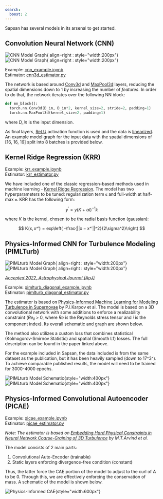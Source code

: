 ```yaml
---
search:
  boost: 2 
---
```

Sapsan has several models in its arsenal to get started.

## Convolution Neural Network (CNN)

![CNN Model Graph](../assets/cnn_model_graph.png#only-light){ align=right : style="width:200px"}
![CNN Model Graph](../assets/cnn_model_graph_dark.png#only-dark){ align=right : style="width:200px"}

Example: [cnn_example.ipynb](https://github.com/pikarpov-LANL/Sapsan/blob/master/sapsan/examples/cnn_example.ipynb) <br>
Estimator: [cnn3d_estimator.py](https://github.com/pikarpov-LANL/Sapsan/blob/master/sapsan/lib/estimator/cnn/cnn3d_estimator.py)

The network is based around [Conv3d](https://pytorch.org/docs/stable/generated/torch.nn.Conv3d.html) and [MaxPool3d](https://pytorch.org/docs/stable/generated/torch.nn.MaxPool3d.html#maxpool3d) layers, reducing the spatial dimensions down to 1 by increasing the number of _features_. In order to do that, the network iterates over the following NN block:

```python
def nn_block():
  torch.nn.Conv3d(D_in, D_in*2, kernel_size=2, stride=2, padding=1)
  torch.nn.MaxPool3d(kernel_size=2, padding=1)
```
where _D_in_ is the input dimension.

As final layers, [ReLU](https://pytorch.org/docs/stable/generated/torch.nn.ReLU.html) activation function is used and the data is [linearized](https://pytorch.org/docs/stable/generated/torch.nn.Linear.html). An example model graph for the input data with the spatial dimensions of [16, 16, 16] split into 8 batches is provided below.

## Kernel Ridge Regression (KRR)

Example: [krr_example.ipynb](https://github.com/pikarpov-LANL/Sapsan/blob/master/sapsan/examples/krr_example.ipynb) <br>
Estimator: [krr_estimator.py](https://github.com/pikarpov-LANL/Sapsan/blob/master/sapsan/lib/estimator/krr/krr_estimator.py)

We have included one of the classic regression-based methods used in machine learning - [Kernel Ridge Regression](https://scikit-learn.org/stable/modules/generated/sklearn.kernel_ridge.KernelRidge.html). The model has two hyperparameters to be tuned: regularization term `α` and full-width at half-max `σ`. KRR has the following form:

$$
y^′ = y(K + \alpha I)^{− 1}k
$$

where *K* is the kernel, chosen to be the radial basis function (gaussian):

$$
K(x, x^′) = exp\left( -\frac{||x − x^′||^2}{2\sigma^2}\right)
$$

## Physics-Informed CNN for Turbulence Modeling (PIMLTurb)

![PIMLturb Model Graph](../assets/pimlturb_model_graph.png#only-light){ align=right : style="width:200px"}
![PIMLturb Model Graph](../assets/pimlturb_model_graph_dark.png#only-dark){ align=right : style="width:200px"}

*[Accepted 2022, Astrophysical Journal (ApJ)](https://arxiv.org/abs/2205.08663)*

Example: [pimlturb_diagonal_example.ipynb](https://github.com/pikarpov-LANL/Sapsan/blob/master/sapsan/examples/pimlturb_diagonal_example.ipynb) <br>
Estimator: [pimlturb_diagonal_estimator.py](https://github.com/pikarpov-LANL/Sapsan/blob/master/sapsan/lib/estimator/pimlturb/pimlturb_diagonal_estimator.py)

The estimator is based on [Physics-Informed Machine Learning for Modeling Turbulence in Supernovae](https://arxiv.org/abs/2205.08663) by P.I.Karpov et al. The model is based on a 3D convolutional network with some additions to enforce a realizability constraint (*Re*<sub>*ii*</sub> > 0, where *Re* is the Reynolds stress tensor and *i* is the component index). Its overall schematic and graph are shown below.

The method also utilizes a custom loss that combines statistical (Kolmogorov-Smirnov Statistic) and spatial (Smooth L1) losses. The full description can be found in the paper linked above.

For the example included in Sapsan, the data included is from the same dataset as the publication, but it has been heavily sampled (down to 17^3^). To achieve comparable published results, the model will need to be trained for 3000-4000 epochs. 

![PIMLturb Model Schematic](../assets/pimlturb_model_schematic.png#only-light){style="width:400px"}
![PIMLturb Model Schematic](../assets/pimlturb_model_schematic_dark.png#only-dark){style="width:400px"}

## Physics-Informed Convolutional Autoencoder (PICAE)

Example: [picae_example.ipynb](https://github.com/pikarpov-LANL/Sapsan/blob/master/sapsan/examples/picae_example.ipynb) <br>
Estimator: [picae_estimator.py](https://github.com/pikarpov-LANL/Sapsan/blob/master/sapsan/lib/estimator/picae/picae_estimator.py)

*Note: The estimator is based on [Embedding Hard Physical Constraints in Neural Network Coarse-Graining of 3D Turbulence](https://ui.adsabs.harvard.edu/abs/2020arXiv200200021M) by M.T.Arvind et al.*

The model consists of 2 main parts:
1. Convolutional Auto-Encoder (trainable)
2. Static layers enforcing divergence-free condition (constant)

Thus, the latter force the CAE portion of the model to adjust to the curl of A to be 0. Through this, we are effectively enforcing the conservation of mass. A schematic of the model is shown below.

![Physics-Informed CAE](../assets/PICAE.png){style="width:600px"}